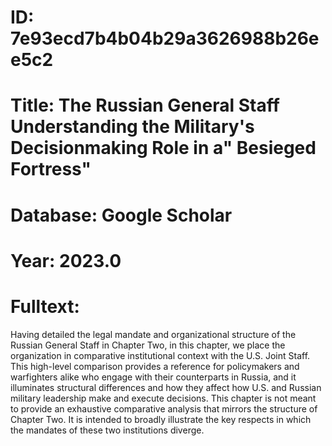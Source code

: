 # ID: 7e93ecd7b4b04b29a3626988b26ee5c2
# Title: The Russian General Staff Understanding the Military's Decisionmaking Role in a" Besieged Fortress"
# Database: Google Scholar
# Year: 2023.0
# Fulltext:
Having detailed the legal mandate and organizational structure of the Russian General Staff in Chapter Two, in this chapter, we place the organization in comparative institutional context with the U.S. Joint Staff.
This high-level comparison provides a reference for policymakers and warfighters alike who engage with their counterparts in Russia, and it illuminates structural differences and how they affect how U.S. and Russian military leadership make and execute decisions.
This chapter is not meant to provide an exhaustive comparative analysis that mirrors the structure of Chapter Two.
It is intended to broadly illustrate the key respects in which the mandates of these two institutions diverge.